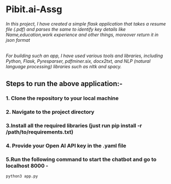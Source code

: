 # Pibit.ai-Assg

###### In this project, I have created a simple flask application that takes a resume file (.pdf) and parses the same to identify key details like Name,education,work experience and other things, moreover return it in json format
###### For building such an app, I have used  various tools and libraries, including Python, Flask, Pyresparser, pdfminer.six, docx2txt, and NLP (natural language processing) libraries such as nltk and spacy. 

## Steps to run the above application:-
### 1. Clone the repository to your local machine

### 2. Navigate to the project directory

### 3.Install all the required libraries (just run pip install -r /path/to/requirements.txt)

### 4. Provide your Open AI API key in the .yaml file

### 5.Run the following command to start the chatbot and go to localhost 8000 -
```
python3 app.py
```



